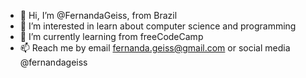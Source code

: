 - 👋 Hi, I’m @FernandaGeiss, from Brazil
- 👀 I’m interested in learn about computer science and programming
- 🌱 I’m currently learning from freeCodeCamp
- 📫 Reach me by email fernanda.geiss@gmail.com or social media @fernandageiss
